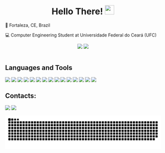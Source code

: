 <h1 align="center">Hello There! <img src="https://raw.githubusercontent.com/kaueMarques/kaueMarques/master/hi.gif" height="30px" width="30px"></h1>

<p>📍 Fortaleza, CE, Brazil</p>
<p>💻 Computer Engineering Student at Universidade Federal do Ceará (UFC) </p>

<div align="center">
  <img src="https://github-readme-stats.vercel.app/api?username=kelvinleandro&theme=dracula&show_icons=true&hide_border=true&count_private=true"/>
  <img src="https://github-readme-stats.vercel.app/api/top-langs/?username=kelvinleandro&theme=dracula&show_icons=true&hide_border=true&layout=compact"/>
</div><br/>

## Languages and Tools

<div align="justify">

  <img src="https://cdn.jsdelivr.net/gh/devicons/devicon/icons/python/python-original.svg" width="35" />

  <img src="https://cdn.jsdelivr.net/gh/devicons/devicon/icons/numpy/numpy-original.svg" width="35" />

  <img src="https://cdn.jsdelivr.net/gh/devicons/devicon@latest/icons/scikitlearn/scikitlearn-original.svg" width="35" />          

  <img src="https://cdn.jsdelivr.net/gh/devicons/devicon@latest/icons/jupyter/jupyter-original.svg" width="35" />

  <img src="https://cdn.jsdelivr.net/gh/devicons/devicon/icons/html5/html5-original-wordmark.svg" width="35" />

  <img src="https://cdn.jsdelivr.net/gh/devicons/devicon/icons/css3/css3-original-wordmark.svg" width="35" />

  <img src="https://cdn.jsdelivr.net/gh/devicons/devicon/icons/javascript/javascript-original.svg" width="35" />
  
  <img src="https://cdn.jsdelivr.net/gh/devicons/devicon@latest/icons/typescript/typescript-original.svg" width="35" />          

  <img src="https://cdn.jsdelivr.net/gh/devicons/devicon/icons/react/react-original-wordmark.svg" width="35" />

  <img src="https://cdn.worldvectorlogo.com/logos/react-native-1.svg" width="35" />

  <img src="https://www.svgrepo.com/show/341805/expo.svg" width="35" />

  <img src="https://cdn.jsdelivr.net/gh/devicons/devicon@latest/icons/nextjs/nextjs-original.svg" width="35" />
  
  <img src="https://cdn.jsdelivr.net/gh/devicons/devicon/icons/tailwindcss/tailwindcss-original.svg" width="35" />

  <img src="https://raw.githubusercontent.com/styled-components/brand/master/styled-components.png" width="35" />
        
  <img src="https://cdn.jsdelivr.net/gh/devicons/devicon/icons/linux/linux-original.svg" width="35" />
  
</div>

## Contacts:

<div align="justify">
  
  <a href="https://www.linkedin.com/in/kelvinleandro" target="_blank"><img src="https://img.shields.io/badge/-LinkedIn-%230077B5?style=for-the-badge&logo=linkedin&logoColor=white" target="_blank"></a>
  <a href="https://instagram.com/kelvinleandr0" target="_blank"><img src="https://img.shields.io/badge/-Instagram-%23E4405F?style=for-the-badge&logo=instagram&logoColor=white" target="_blank"></a>

</div>

<picture>
  <source media="(prefers-color-scheme: dark)" srcset="https://raw.githubusercontent.com/kelvinleandro/kelvinleandro/output/github-contribution-grid-snake-dark.svg">
  <source media="(prefers-color-scheme: light)" srcset="https://raw.githubusercontent.com/kelvinleandro/kelvinleandro/output/github-contribution-grid-snake.svg">
  <img alt="github contribution grid snake animation" src="https://raw.githubusercontent.com/kelvinleandro/kelvinleandro/output/github-contribution-grid-snake.svg">
</picture>
